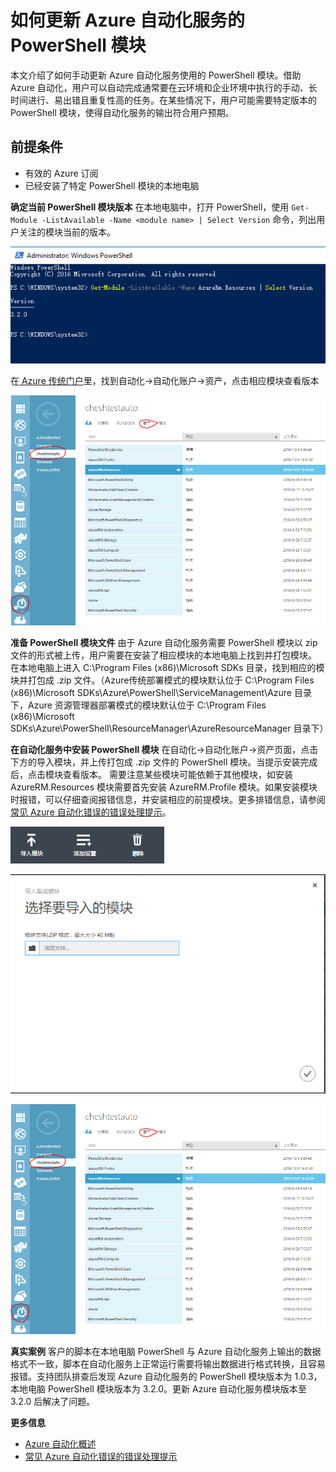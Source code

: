 # 如何更新 Azure 自动化服务的 PowerShell 模块 #

本文介绍了如何手动更新 Azure 自动化服务使用的 PowerShell 模块。借助 Azure 自动化，用户可以自动完成通常要在云环境和企业环境中执行的手动、长时间进行、易出错且重复性高的任务。在某些情况下，用户可能需要特定版本的 PowerShell 模块，使得自动化服务的输出符合用户预期。

## 前提条件 ##

- 有效的 Azure 订阅
- 已经安装了特定 PowerShell 模块的本地电脑

**确定当前 PowerShell 模块版本**
在本地电脑中，打开 PowerShell，使用 `Get-Module -ListAvailable -Name <module name> | Select Version` 命令，列出用户关注的模块当前的版本。

![powershell-version](media\aog-powershell-automation-update\powershell-version.png "powershell-version")

在[ Azure 传统门户](https://manage.windowsazure.cn/)里，找到自动化->自动化账户->资产，点击相应模块查看版本

![automation-account-property](media\aog-powershell-automation-update\automation-account-property.png "automation-account-property")

**准备 PowerShell 模块文件**
由于 Azure 自动化服务需要 PowerShell 模块以 zip 文件的形式被上传，用户需要在安装了相应模块的本地电脑上找到并打包模块。
在本地电脑上进入 C:\Program Files (x86)\Microsoft SDKs 目录，找到相应的模块并打包成 .zip 文件。（Azure传统部署模式的模块默认位于 C:\Program Files (x86)\Microsoft SDKs\Azure\PowerShell\ServiceManagement\Azure 目录下，Azure 资源管理器部署模式的模块默认位于 C:\Program Files (x86)\Microsoft SDKs\Azure\PowerShell\ResourceManager\AzureResourceManager 目录下）

**在自动化服务中安装 PowerShell 模块**
在自动化->自动化账户->资产页面，点击下方的导入模块，并上传打包成 .zip 文件的 PowerShell 模块。当提示安装完成后，点击模块查看版本。
需要注意某些模块可能依赖于其他模块，如安装 AzureRM.Resources 模块需要首先安装 AzureRM.Profile 模块。如果安装模块时报错，可以仔细查阅报错信息，并安装相应的前提模块。更多排错信息，请参阅[常见 Azure 自动化错误的错误处理提示](https://www.azure.cn/documentation/articles/automation-troubleshooting-automation-errors/)。


![powershell-model](media\aog-powershell-automation-update\powershell-model.png "powershell-model")

![select-module-import](media\aog-powershell-automation-update\select-module-import.png "select-module-import")


![automation-account-property](media\aog-powershell-automation-update\automation-account-property.png "automation-account-property")

**真实案例**
客户的脚本在本地电脑 PowerShell 与 Azure 自动化服务上输出的数据格式不一致，脚本在自动化服务上正常运行需要将输出数据进行格式转换，且容易报错。支持团队排查后发现 Azure 自动化服务的 PowerShell 模块版本为 1.0.3，本地电脑 PowerShell 模块版本为 3.2.0。更新 Azure 自动化服务模块版本至 3.2.0 后解决了问题。

**更多信息**
- [Azure 自动化概述](https://www.azure.cn/documentation/articles/automation-intro/)
- [常见 Azure 自动化错误的错误处理提示](https://www.azure.cn/documentation/articles/automation-troubleshooting-automation-errors/)
